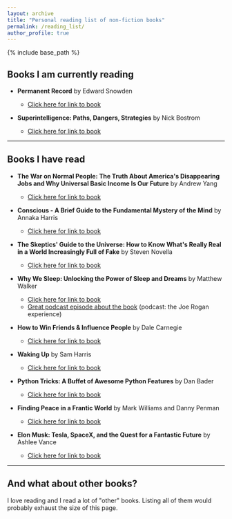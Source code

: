 ```yaml
---
layout: archive
title: "Personal reading list of non-fiction books"
permalink: /reading_list/
author_profile: true
---
```


{% include base_path %}

## Books I am currently reading

- **Permanent Record** by Edward Snowden
	- [Click here for link to book](https://www.amazon.com/Permanent-Record/dp/B07VZWH6NB/ref=sr_1_1?keywords=permanent+record&qid=1574242008&sr=8-1)

- **Superintelligence: Paths, Dangers, Strategies** by Nick Bostrom     
	- [Click here for link to book](https://www.amazon.com/gp/product/0198739834/ref=as_li_qf_sp_asin_il_tl?ie=UTF8&tag=nbostrom0c-20&camp=1789&creative=9325&linkCode=as2&creativeASIN=0198739834&linkId=37a8c8afb67a781338095992bd0b4ed6) 

   
---
## Books I have read

- **The War on Normal People: The Truth About America's Disappearing Jobs and Why Universal Basic Income Is Our Future** by Andrew Yang
	- [Click here for link to book](https://www.amazon.com/War-Normal-People-Disappearing-Universal/dp/0316414247)         

- **Conscious - A Brief Guide to the Fundamental Mystery of the Mind** by Annaka Harris
	- [Click here for link to book](https://www.amazon.com/Conscious-Brief-Guide-Fundamental-Mystery/dp/0062906712/ref=sr_1_1?crid=KP4IQP1DI82J&keywords=conscious+annaka+harris&qid=1574242039&s=books&sprefix=conscious+annaka+%2Caudible%2C270&sr=1-1)

- **The Skeptics' Guide to the Universe: How to Know What's Really Real in a World Increasingly Full of Fake** by Steven Novella
	- [Click here for link to book](https://www.theskepticsguide.org/our-book)         

- **Why We Sleep: Unlocking the Power of Sleep and Dreams** by Matthew Walker   
	- [Click here for link to book](https://www.amazon.com/Why-We-Sleep-Unlocking-Dreams/dp/1501144316)         
	- [Great podcast episode about the book](http://podcastnotes.org/2018/04/29/why-we-sleep/) (podcast: the Joe Rogan experience)   

- **How to Win Friends & Influence People** by Dale Carnegie   
	- [Click here for link to book](https://www.amazon.com/How-Win-Friends-Influence-People/dp/0671027034) 

- **Waking Up** by Sam Harris   
	- [Click here for link to book](https://samharris.org/books/waking-up/)   

- **Python Tricks: A Buffet of Awesome Python Features** by Dan Bader   
	- [Click here for link to book](https://www.amazon.com/Python-Tricks-Buffet-Awesome-Features/dp/1775093301)   

- **Finding Peace in a Frantic World** by Mark Williams and Danny Penman    
	- [Click here for link to book](https://www.amazon.com/Mindfulness-Eight-Week-Finding-Peace-Frantic-ebook/dp/B005NJ2T1G/ref=tmm_kin_swatch_0?_encoding=UTF8&qid=&sr=)    

- **Elon Musk: Tesla, SpaceX, and the Quest for a Fantastic Future** by Ashlee Vance   
	- [Click here for link to book](https://www.amazon.com/Elon-Musk-SpaceX-Fantastic-Future/dp/006230125X)   

---

## And what about other books?

I love reading and I read a lot of "other" books. Listing all of them would probably exhaust the size of this page. 
